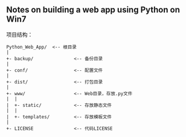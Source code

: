 ## Notes on building a web app using Python on Win7 

项目结构： 
```
Python_Web_App/  <-- 根目录  
| 
+- backup/               <-- 备份目录 
| 
+- conf/                 <-- 配置文件 
| 
+- dist/                 <-- 打包目录 
| 
+- www/                  <-- Web目录，存放.py文件 
|  | 
|  +- static/            <-- 存放静态文件  
|  | 
|  +- templates/         <-- 存放模板文件  
| 
+- LICENSE               <-- 代码LICENSE 
```
